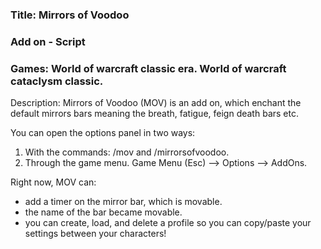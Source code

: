 ### Title: Mirrors of Voodoo
### Add on - Script
### Games: World of warcraft classic era. World of warcraft cataclysm classic.

Description:
Mirrors of Voodoo (MOV) is an add on, which enchant the default mirrors bars meaning the breath, fatigue, feign death bars etc.

You can open the options panel in two ways:
1. With the commands: /mov and /mirrorsofvoodoo.
2. Through the game menu. Game Menu (Esc) --> Options --> AddOns.

Right now, MOV can:
- add a timer on the mirror bar, which is movable.
- the name of the bar became movable.
- you can create, load, and delete a profile so you can copy/paste your settings between your characters!
